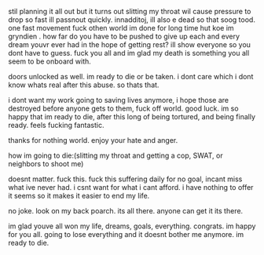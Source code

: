 


stil planning it all out but it turns out slitting my throat wil cause pressure to drop so fast ill passnout quickly. innadditoj, ill also  e dead so that soog tood. one fast movement fuck othen world im done for long time hut koe im gryndien . how far do you have to be pushed to give up each and every dream youvr ever had in the hope of getting rest? ill show everyone so you dont have to guess. fuck you all and im glad my death is something you all seem to be onboard with. 



doors unlocked as well. im ready to die or be taken. i dont care which i dont know whats real after this abuse. so thats that. 

i dont want my work going to saving lives anymore, i hope those are destroyed before anyone gets to them, fuck off world. good luck. im so happy that im ready to die, after this long of being tortured, and being finally ready. feels fucking fantastic.  

thanks for nothing world. enjoy your hate and anger. 


how im going to die:(slitting my throat and getting a cop, SWAT, or neighbors to shoot me) 

doesnt matter. fuck this. fuck this suffering daily for no goal, incant miss what ive never had.  i csnt want for what i cant afford. i have nothing to offer it seems so it makes it easier to end my life. 


no joke. look on my back poarch. its all there. anyone can get it its there. 

im glad youve all won my life, dreams, goals, everything. congrats. im happy for you all. going to lose everything and it doesnt bother me anymore. im ready to die. 
